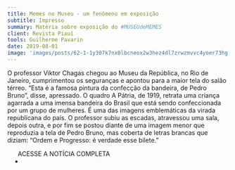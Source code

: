 ```yaml
---
title: Memes no Museu - um fenômeno em exposição
subtitle: Impresso
summary: Matéria sobre exposição do #MUSEUdeMEMES
client: Revista Piauí
tools: Guilherme Pavarin
date: 2019-08-01
image: 'images/posts/62-1-1y307k7nx0lbcneox2w3hez4dl7zrwzmvvc4yoer73hg.png'
---
```


O professor Viktor Chagas chegou ao Museu da República, no Rio de Janeiro, cumprimentou os seguranças e apontou para a maior tela do salão térreo. “Esta é a famosa pintura da confecção da bandeira, de Pedro Bruno”, disse, apressado. O quadro A Pátria, de 1919, retrata uma criança agarrada a uma imensa bandeira do Brasil que está sendo confeccionada por um grupo de mulheres. É uma das imagens emblemáticas da virada republicana do país. O professor subiu as escadas, atravessou uma sala, depois outra, e por fim se postou diante de uma imagem menor que reproduzia a tela de Pedro Bruno, mas coberta de letras brancas que diziam: “Ordem e Progresso: é verdade esse bilete.”

<div class="post__share"><ul class="share__list list-reset">ACESSE A NOTÍCIA COMPLETA<li class="share__item" style="margin-left: 10px"><a class="share__link share__facebook" style="background: #fa5657" href="https://piaui.folha.uol.com.br/materia/memes-no-museu/" title="Link" rel="nofollow"><i class="fa-solid fa-link"></i></a></li></ul></div>
<!-- <div class="gallery-box"><div class="gallery"><img src="/clipping/images/example-1.jpg" loading="lazy" alt="Project"><img src="/clipping/images/example-2.jpg" loading="lazy" alt="Project"></div><em>Gallery / <a href="https://www.freepik.com/" target="_blank">Freepic</a></em></div> -->